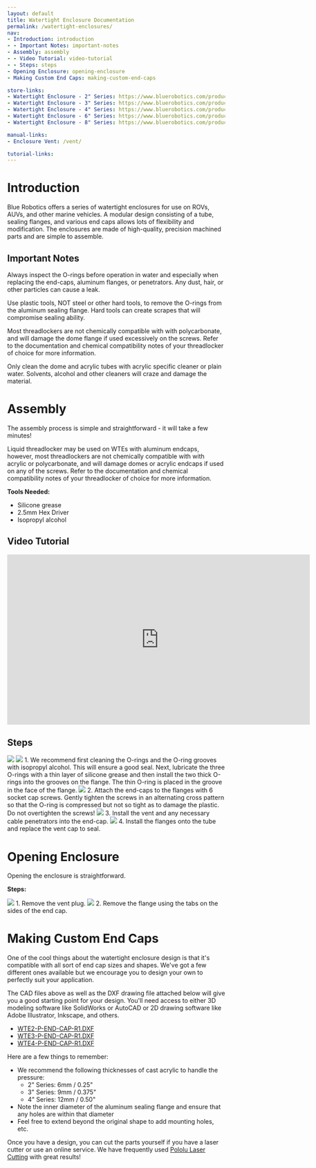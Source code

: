 ```yaml
---
layout: default
title: Watertight Enclosure Documentation
permalink: /watertight-enclosures/
nav:
- Introduction: introduction
- - Important Notes: important-notes
- Assembly: assembly
- - Video Tutorial: video-tutorial
- - Steps: steps
- Opening Enclosure: opening-enclosure
- Making Custom End Caps: making-custom-end-caps

store-links:
- Watertight Enclosure - 2" Series: https://www.bluerobotics.com/product-category/2-series/
- Watertight Enclosure - 3" Series: https://www.bluerobotics.com/product-category/3-series/
- Watertight Enclosure - 4" Series: https://www.bluerobotics.com/product-category/4-series/
- Watertight Enclosure - 6" Series: https://www.bluerobotics.com/product-category/6-series/
- Watertight Enclosure - 8" Series: https://www.bluerobotics.com/product-category/8-series/

manual-links:
- Enclosure Vent: /vent/

tutorial-links:
---
```


# Introduction

Blue Robotics offers a series of watertight enclosures for use on ROVs, AUVs, and other marine vehicles. A modular design consisting of a tube, sealing flanges, and various end caps allows lots of flexibility and modification. The enclosures are made of high-quality, precision machined parts and are simple to assemble.

## Important Notes

<i class="fa fa-exclamation-triangle fa-fw fa-2x text-warning"></i>
Always inspect the O-rings before operation in water and especially when replacing the end-caps, aluminum flanges, or penetrators. Any dust, hair, or other particles can cause a leak.

<i class="fa fa-exclamation-triangle fa-fw fa-2x text-warning"></i>
Use plastic tools, NOT steel or other hard tools, to remove the O-rings from the aluminum sealing flange. Hard tools can create scrapes that will compromise sealing ability. 

<i class="fa fa-exclamation-triangle fa-fw fa-2x text-warning"></i>
Most threadlockers are not chemically compatible with with polycarbonate, and will damage the dome flange if used excessively on the screws. Refer to the documentation and chemical compatibility notes of your threadlocker of choice for more information.

<i class="fa fa-exclamation-triangle fa-fw fa-2x text-warning"></i>
Only clean the dome and acrylic tubes with acrylic specific cleaner or plain water. Solvents, alcohol and other cleaners will craze and damage the material.



# Assembly

The assembly process is simple and straightforward - it will take a few minutes!

<i class="fa fa-exclamation-triangle fa-fw fa-2x text-warning"></i>
Liquid threadlocker may be used on WTEs with aluminum endcaps, however, most threadlockers are not chemically compatible with with acrylic or polycarbonate, and will damage domes or acrylic endcaps if used on any of the screws. Refer to the documentation and chemical compatibility notes of your threadlocker of choice for more information.

**Tools Needed:**

* Silicone grease
* 2.5mm Hex Driver
* Isopropyl alcohol

## Video Tutorial

<iframe width="700" height="393.75" src="https://www.youtube.com/embed/G6PqEsKjxHM" frameborder="0" allowfullscreen></iframe>
<br />

## Steps


<img src="/assets/images/tutorials/WTE/4-step-2.png" class="img-responsive" style="max-width:600px" />
<img src="/assets/images/tutorials/WTE/4-step-1.png" class="img-responsive" style="max-width:600px" />
1. We recommend first cleaning the O-rings and the O-ring grooves with isopropyl alcohol. This will ensure a good seal. Next, lubricate the three O-rings with a thin layer of silicone grease and then install the two thick O-rings into the grooves on the flange. The thin O-ring is placed in the groove in the face of the flange.
<img src="/assets/images/tutorials/WTE/4-step-3.png" class="img-responsive" style="max-width:600px" />
2. Attach the end-caps to the flanges with 6 socket cap screws. Gently tighten the screws in an alternating cross pattern so that the O-ring is compressed but not so tight as to damage the plastic. Do not overtighten the screws!
<img src="/assets/images/tutorials/WTE/step-4.png" class="img-responsive" style="max-width:600px" />
3. Install the vent and any necessary cable penetrators into the end-cap.  
<img src="/assets/images/tutorials/WTE/step-5.png" class="img-responsive" style="max-width:600px" />
4. Install the flanges onto the tube and replace the vent cap to seal.



# Opening Enclosure 

Opening the enclosure is straightforward.

**Steps:**

<img src="/assets/images/tutorials/WTE/open-step-1.png" class="img-responsive" style="max-width:600px" />
1. Remove the vent plug. 

<img src="/assets/images/tutorials/WTE/open-step-2.png" class="img-responsive" style="max-width:600px" />
2. Remove the flange using the tabs on the sides of the end cap. 




# Making Custom End Caps

One of the cool things about the watertight enclosure design is that it's compatible with all sort of end cap sizes and shapes. We've got a few different ones available but we encourage you to design your own to perfectly suit your application.

The CAD files above as well as the DXF drawing file attached below will give you a good starting point for your design. You'll need access to either 3D modeling software like SolidWorks or AutoCAD or 2D drawing software like Adobe Illustrator, Inkscape, and others.

- [WTE2-P-END-CAP-R1.DXF](/wte/dxf/WTE2-P-END-CAP-R1.DXF)
- [WTE3-P-END-CAP-R1.DXF](/wte/dxf/WTE3-P-END-CAP-R1.DXF)
- [WTE4-P-END-CAP-R1.DXF](/wte/dxf/WTE4-P-END-CAP-R1.DXF)

Here are a few things to remember:

- We recommend the following thicknesses of cast acrylic to handle the pressure:
	- 2" Series: 6mm / 0.25"
	- 3" Series: 9mm / 0.375"
	- 4" Series: 12mm / 0.50"
- Note the inner diameter of the aluminum sealing flange and ensure that any holes are within that diameter
- Feel free to extend beyond the original shape to add mounting holes, etc.

Once you have a design, you can cut the parts yourself if you have a laser cutter or use an online service. We have frequently used [Pololu Laser Cutting](https://www.pololu.com/product/749) with great results!

